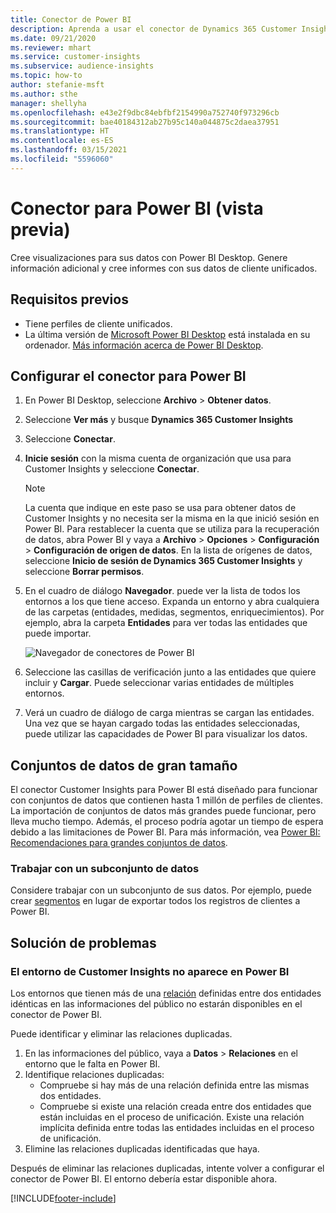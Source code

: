 ```yaml
---
title: Conector de Power BI
description: Aprenda a usar el conector de Dynamics 365 Customer Insights en Power BI.
ms.date: 09/21/2020
ms.reviewer: mhart
ms.service: customer-insights
ms.subservice: audience-insights
ms.topic: how-to
author: stefanie-msft
ms.author: sthe
manager: shellyha
ms.openlocfilehash: e43e2f9dbc84ebfbf2154990a752740f973296cb
ms.sourcegitcommit: bae40184312ab27b95c140a044875c2daea37951
ms.translationtype: HT
ms.contentlocale: es-ES
ms.lasthandoff: 03/15/2021
ms.locfileid: "5596060"
---
```

# <a name="connector-for-power-bi-preview"></a>Conector para Power BI (vista previa)

Cree visualizaciones para sus datos con Power BI Desktop. Genere información adicional y cree informes con sus datos de cliente unificados.

## <a name="prerequisites"></a>Requisitos previos

- Tiene perfiles de cliente unificados.
- La última versión de [Microsoft Power BI Desktop](https://powerbi.microsoft.com/desktop/) está instalada en su ordenador. [Más información acerca de Power BI Desktop](/power-bi/desktop-what-is-desktop).

## <a name="configure-the-connector-for-power-bi"></a>Configurar el conector para Power BI

1. En Power BI Desktop, seleccione **Archivo** > **Obtener datos**.

1. Seleccione **Ver más** y busque **Dynamics 365 Customer Insights**

1. Seleccione **Conectar**.

1. **Inicie sesión** con la misma cuenta de organización que usa para Customer Insights y seleccione **Conectar**.
   > [!NOTE]
   > La cuenta que indique en este paso se usa para obtener datos de Customer Insights y no necesita ser la misma en la que inició sesión en Power BI. Para restablecer la cuenta que se utiliza para la recuperación de datos, abra Power BI y vaya a **Archivo** > **Opciones** > **Configuración** > **Configuración de origen de datos**. En la lista de orígenes de datos, seleccione **Inicio de sesión de Dynamics 365 Customer Insights** y seleccione **Borrar permisos**.  

1. En el cuadro de diálogo **Navegador**. puede ver la lista de todos los entornos a los que tiene acceso. Expanda un entorno y abra cualquiera de las carpetas (entidades, medidas, segmentos, enriquecimientos). Por ejemplo, abra la carpeta **Entidades** para ver todas las entidades que puede importar.

   ![Navegador de conectores de Power BI](media/power-bi-navigator.png "Navegador de conectores de Power BI")

1. Seleccione las casillas de verificación junto a las entidades que quiere incluir y **Cargar**. Puede seleccionar varias entidades de múltiples entornos.

1. Verá un cuadro de diálogo de carga mientras se cargan las entidades. Una vez que se hayan cargado todas las entidades seleccionadas, puede utilizar las capacidades de Power BI para visualizar los datos.

## <a name="large-data-sets"></a>Conjuntos de datos de gran tamaño

El conector Customer Insights para Power BI está diseñado para funcionar con conjuntos de datos que contienen hasta 1 millón de perfiles de clientes. La importación de conjuntos de datos más grandes puede funcionar, pero lleva mucho tiempo. Además, el proceso podría agotar un tiempo de espera debido a las limitaciones de Power BI. Para más información, vea [Power BI: Recomendaciones para grandes conjuntos de datos](/power-bi/admin/service-premium-what-is#large-datasets). 

### <a name="work-with-a-subset-of-data"></a>Trabajar con un subconjunto de datos

Considere trabajar con un subconjunto de sus datos. Por ejemplo, puede crear [segmentos](segments.md) en lugar de exportar todos los registros de clientes a Power BI.

## <a name="troubleshooting"></a>Solución de problemas

### <a name="customer-insights-environment-doesnt-show-in-power-bi"></a>El entorno de Customer Insights no aparece en Power BI

Los entornos que tienen más de una [relación](relationships.md) definidas entre dos entidades idénticas en las informaciones del público no estarán disponibles en el conector de Power BI.

Puede identificar y eliminar las relaciones duplicadas.

1. En las informaciones del público, vaya a **Datos** > **Relaciones** en el entorno que le falta en Power BI.
2. Identifique relaciones duplicadas:
   - Compruebe si hay más de una relación definida entre las mismas dos entidades.
   - Compruebe si existe una relación creada entre dos entidades que están incluidas en el proceso de unificación. Existe una relación implícita definida entre todas las entidades incluidas en el proceso de unificación.
3. Elimine las relaciones duplicadas identificadas que haya.

Después de eliminar las relaciones duplicadas, intente volver a configurar el conector de Power BI. El entorno debería estar disponible ahora.

[!INCLUDE[footer-include](../includes/footer-banner.md)]